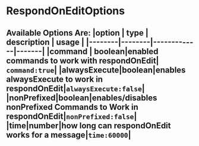 # RespondOnEditOptions
**Available Options Are:**
|option  | type   | description | usage |
|--------|--------|-------------|-------|
|command | boolean|enabled commands to work with respondOnEdit| ```command:true```|
|alwaysExecute|boolean|enables alwaysExecute to work in respondOnEdit|```alwaysExecute:false```|
|nonPrefixed|boolean|enables/disables nonPrefixed Commands to Work in respondOnEdit|```nonPrefixed:false```|
|time|number|how long can respondOnEdit works for a message|```time:60000```|
---